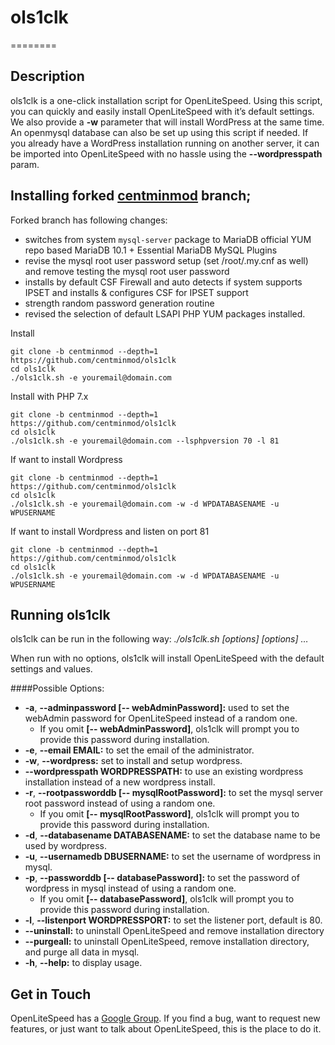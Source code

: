 # ols1clk
========

Description
--------

ols1clk is a one-click installation script for OpenLiteSpeed. Using this script, you can quickly and easily install OpenLiteSpeed with it’s default settings. We also provide a **-w** parameter that will install WordPress at the same time. An openmysql database can also be set up using this script if needed. If you already have a WordPress installation running on another server, it can be imported into OpenLiteSpeed with no hassle using the **--wordpresspath** param.

Installing forked [centminmod](https://github.com/centminmod/ols1clk/tree/centminmod) branch; 
--------

Forked branch has following changes:

* switches from system `mysql-server` package to MariaDB official YUM repo based MariaDB 10.1 + Essential MariaDB MySQL Plugins
* revise the mysql root user password setup (set /root/.my.cnf as well) and remove testing the mysql root user password
* installs by default CSF Firewall and auto detects if system supports IPSET and installs & configures CSF for IPSET support
* strength random password generation routine
* revised the selection of default LSAPI PHP YUM packages installed.

Install

    git clone -b centminmod --depth=1 https://github.com/centminmod/ols1clk
    cd ols1clk
    ./ols1clk.sh -e youremail@domain.com

Install with PHP 7.x

    git clone -b centminmod --depth=1 https://github.com/centminmod/ols1clk
    cd ols1clk
    ./ols1clk.sh -e youremail@domain.com --lsphpversion 70 -l 81

If want to install Wordpress

    git clone -b centminmod --depth=1 https://github.com/centminmod/ols1clk
    cd ols1clk
    ./ols1clk.sh -e youremail@domain.com -w -d WPDATABASENAME -u WPUSERNAME

If want to install Wordpress and listen on port 81

    git clone -b centminmod --depth=1 https://github.com/centminmod/ols1clk
    cd ols1clk
    ./ols1clk.sh -e youremail@domain.com -w -d WPDATABASENAME -u WPUSERNAME

Running ols1clk
--------

ols1clk can be run in the following way:
*./ols1clk.sh [options] [options] …*

When run with no options, ols1clk will install OpenLiteSpeed with the default settings and values.

####Possible Options:
* **-a**, **--adminpassword [-- webAdminPassword]:** used to set the webAdmin password for OpenLiteSpeed instead of a random one.
  * If you omit **[-- webAdminPassword]**, ols1clk will prompt you to provide this password during installation.
* **-e**, **--email EMAIL:** to set the email of the administrator.
* **-w**, **--wordpress:** set to install and setup wordpress.
* **--wordpresspath WORDPRESSPATH:** to use an existing wordpress installation instead of a new wordpress install.
* **-r**, **--rootpassworddb [-- mysqlRootPassword]:** to set the mysql server root password instead of using a random one.
  * If you omit **[-- mysqlRootPassword]**, ols1clk will prompt you to provide this password during installation.
* **-d**, **--databasename DATABASENAME:** to set the database name to be used by wordpress.
* **-u**, **--usernamedb DBUSERNAME:** to set the username of wordpress in mysql.
* **-p**, **--passworddb [-- databasePassword]:** to set the password of wordpress in mysql instead of using a random one.
  * If you omit **[-- databasePassword]**, ols1clk will prompt you to provide this password during installation.
* **-l**, **--listenport WORDPRESSPORT:** to set the listener port, default is 80.
* **--uninstall:** to uninstall OpenLiteSpeed and remove installation directory
* **--purgeall:** to uninstall OpenLiteSpeed, remove installation directory, and purge all data in mysql.
* **-h**, **--help:** to display usage.

Get in Touch
--------

OpenLiteSpeed has a [Google Group](https://groups.google.com/forum/#!forum/openlitespeed-development). If you find a bug, want to request new features, or just want to talk about OpenLiteSpeed, this is the place to do it.

